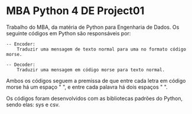 # MBA Python 4 DE  Project01
Trabalho do MBA, da matéria de Python para Engenharia de Dados.
Os seguinte códigos em Python são responsáveis por:

    -- Encoder:
        Traduzir uma mensagem de texto normal para uma no formato código morse.
    
    -- Decoder:
        Traduzir uma mensagem em código morse para texto normal.
    
Ambos os códigos seguem a premissa de que entre cada letra em código morse há um espaço " ", e entre cada palavra há dois espaços "  ".

Os códigos foram desenvolvidos com as bibliotecas padrões do Python, sendo elas: sys e csv.

